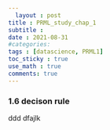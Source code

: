 ```yaml
---
  layout : post
title : PRML_study_chap_1
subtitle : 
date : 2021-08-31
#categories:
tags : [datascience, PRML1]
toc_sticky : true
use_math : true
comments: true
---
```



### 1.6 decison rule
ddd
dfajlk
